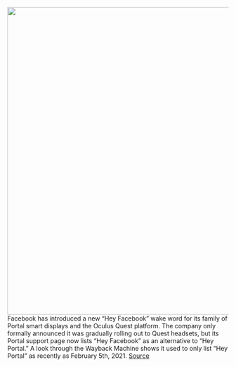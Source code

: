 <img src='https://cdn.vox-cdn.com/thumbor/vNKuRgaBQYPQgRuNbyzE8f3aBsU=/0x0:2040x1360/1200x800/filters:focal(857x517:1183x843)/cdn.vox-cdn.com/uploads/chorus_image/image/68876192/dseifert_191009_3728_0002.0.jpg' width='700px' /><br/>
Facebook has introduced a new “Hey Facebook” wake word for its family of Portal smart displays and the Oculus Quest platform. The company only formally announced it was gradually rolling out to Quest headsets, but its Portal support page now lists “Hey Facebook” as an alternative to “Hey Portal.” A look through the Wayback Machine shows it used to only list “Hey Portal” as recently as February 5th, 2021.
<a href='https://www.theverge.com/2021/2/25/22301697/oculus-portal-smart-display-hey-facebook-wake-word-quest-headsets'> Source <a/>
